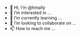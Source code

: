 - 👋 Hi, I’m @hmally
- 👀 I’m interested in ...
- 🌱 I’m currently learning ...
- 💞️ I’m looking to collaborate on ...
- 📫 How to reach me ...

<!---
hmally/hmally is a ✨ special ✨ repository because its `README.md` (this file) appears on your GitHub profile.
You can click the Preview link to take a look at your changes.
--->
